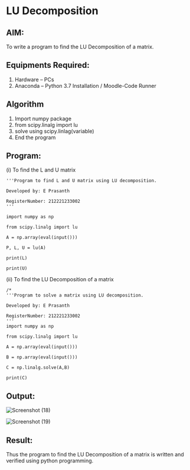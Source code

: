 # LU Decomposition 

## AIM:
To write a program to find the LU Decomposition of a matrix.

## Equipments Required:
1. Hardware – PCs
2. Anaconda – Python 3.7 Installation / Moodle-Code Runner

## Algorithm
1. Import numpy package
2. from scipy.linalg import lu
3. solve using scipy.linlag(variable)
4. End the program

## Program:
(i) To find the L and U matrix
```
'''Program to find L and U matrix using LU decomposition.

Developed by: E Prasanth

RegisterNumber: 212221233002
'''

import numpy as np

from scipy.linalg import lu

A = np.array(eval(input()))

P, L, U = lu(A)

print(L)

print(U)
```
(ii) To find the LU Decomposition of a matrix
```
/*
'''Program to solve a matrix using LU decomposition.

Developed by: E Prasanth

RegisterNumber: 212221233002
'''
import numpy as np

from scipy.linalg import lu

A = np.array(eval(input()))

B = np.array(eval(input()))

C = np.linalg.solve(A,B)

print(C)
```

## Output:
![Screenshot (18)](https://github.com/PrasanthE2001/LU-Decomposition/assets/114572171/d840fdb4-a3c6-448e-8a76-420c29bdb063)

![Screenshot (19)](https://github.com/PrasanthE2001/LU-Decomposition/assets/114572171/8cfb6c1e-b6ea-4347-ae27-db60a33bae7b)



## Result:
Thus the program to find the LU Decomposition of a matrix is written and verified using python programming.

